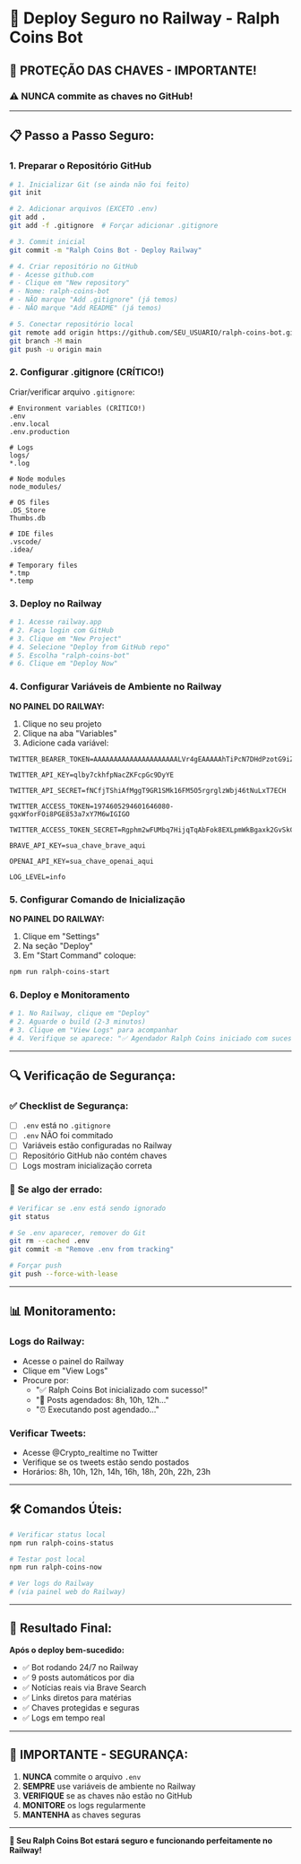 # 🚀 Deploy Seguro no Railway - Ralph Coins Bot

## 🔐 **PROTEÇÃO DAS CHAVES - IMPORTANTE!**

### ⚠️ **NUNCA commite as chaves no GitHub!**

---

## 📋 **Passo a Passo Seguro:**

### 1. **Preparar o Repositório GitHub**

```bash
# 1. Inicializar Git (se ainda não foi feito)
git init

# 2. Adicionar arquivos (EXCETO .env)
git add .
git add -f .gitignore  # Forçar adicionar .gitignore

# 3. Commit inicial
git commit -m "Ralph Coins Bot - Deploy Railway"

# 4. Criar repositório no GitHub
# - Acesse github.com
# - Clique em "New repository"
# - Nome: ralph-coins-bot
# - NÃO marque "Add .gitignore" (já temos)
# - NÃO marque "Add README" (já temos)

# 5. Conectar repositório local
git remote add origin https://github.com/SEU_USUARIO/ralph-coins-bot.git
git branch -M main
git push -u origin main
```

### 2. **Configurar .gitignore (CRÍTICO!)**

Criar/verificar arquivo `.gitignore`:
```gitignore
# Environment variables (CRÍTICO!)
.env
.env.local
.env.production

# Logs
logs/
*.log

# Node modules
node_modules/

# OS files
.DS_Store
Thumbs.db

# IDE files
.vscode/
.idea/

# Temporary files
*.tmp
*.temp
```

### 3. **Deploy no Railway**

```bash
# 1. Acesse railway.app
# 2. Faça login com GitHub
# 3. Clique em "New Project"
# 4. Selecione "Deploy from GitHub repo"
# 5. Escolha "ralph-coins-bot"
# 6. Clique em "Deploy Now"
```

### 4. **Configurar Variáveis de Ambiente no Railway**

**NO PAINEL DO RAILWAY:**
1. Clique no seu projeto
2. Clique na aba "Variables"
3. Adicione cada variável:

```env
TWITTER_BEARER_TOKEN=AAAAAAAAAAAAAAAAAAAAALVr4gEAAAAAhTiPcN7DHdPzotG9iZWI6QuluGY%3DioQuKIDFPLpDb6FU4r9TM44nxHcbKEqavcU5t0PyBMStRvibiL

TWITTER_API_KEY=qlby7ckhfpNacZKFcpGc9DyYE

TWITTER_API_SECRET=fNCfjTShiAfMggT9GR1SMk16FM5O5rgrglzWbj46tNuLxT7ECH

TWITTER_ACCESS_TOKEN=1974605294601646080-gqxWforFOi8PGE853a7xY7M6wIGIGO

TWITTER_ACCESS_TOKEN_SECRET=Rgphm2wFUMbq7HijqTqAbFok8EXLpmWkBgaxk2GvSkC58

BRAVE_API_KEY=sua_chave_brave_aqui

OPENAI_API_KEY=sua_chave_openai_aqui

LOG_LEVEL=info
```

### 5. **Configurar Comando de Inicialização**

**NO PAINEL DO RAILWAY:**
1. Clique em "Settings"
2. Na seção "Deploy"
3. Em "Start Command" coloque:
```bash
npm run ralph-coins-start
```

### 6. **Deploy e Monitoramento**

```bash
# 1. No Railway, clique em "Deploy"
# 2. Aguarde o build (2-3 minutos)
# 3. Clique em "View Logs" para acompanhar
# 4. Verifique se aparece: "✅ Agendador Ralph Coins iniciado com sucesso!"
```

---

## 🔍 **Verificação de Segurança:**

### ✅ **Checklist de Segurança:**
- [ ] `.env` está no `.gitignore`
- [ ] `.env` NÃO foi commitado
- [ ] Variáveis estão configuradas no Railway
- [ ] Repositório GitHub não contém chaves
- [ ] Logs mostram inicialização correta

### 🚨 **Se algo der errado:**
```bash
# Verificar se .env está sendo ignorado
git status

# Se .env aparecer, remover do Git
git rm --cached .env
git commit -m "Remove .env from tracking"

# Forçar push
git push --force-with-lease
```

---

## 📊 **Monitoramento:**

### **Logs do Railway:**
- Acesse o painel do Railway
- Clique em "View Logs"
- Procure por:
  - "✅ Ralph Coins Bot inicializado com sucesso!"
  - "📅 Posts agendados: 8h, 10h, 12h..."
  - "⏰ Executando post agendado..."

### **Verificar Tweets:**
- Acesse @Crypto_realtime no Twitter
- Verifique se os tweets estão sendo postados
- Horários: 8h, 10h, 12h, 14h, 16h, 18h, 20h, 22h, 23h

---

## 🛠️ **Comandos Úteis:**

```bash
# Verificar status local
npm run ralph-coins-status

# Testar post local
npm run ralph-coins-now

# Ver logs do Railway
# (via painel web do Railway)
```

---

## 🎯 **Resultado Final:**

**Após o deploy bem-sucedido:**
- ✅ Bot rodando 24/7 no Railway
- ✅ 9 posts automáticos por dia
- ✅ Notícias reais via Brave Search
- ✅ Links diretos para matérias
- ✅ Chaves protegidas e seguras
- ✅ Logs em tempo real

---

## 🚨 **IMPORTANTE - SEGURANÇA:**

1. **NUNCA** commite o arquivo `.env`
2. **SEMPRE** use variáveis de ambiente no Railway
3. **VERIFIQUE** se as chaves não estão no GitHub
4. **MONITORE** os logs regularmente
5. **MANTENHA** as chaves seguras

---

**🚀 Seu Ralph Coins Bot estará seguro e funcionando perfeitamente no Railway!**
